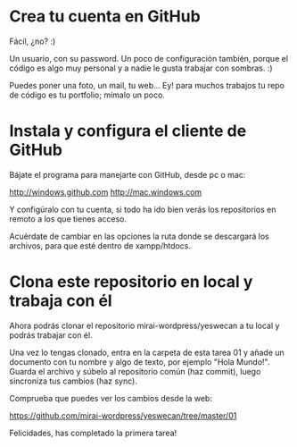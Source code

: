
Crea tu cuenta en GitHub
========================

Fácil, ¿no? :)

Un usuario, con su password. Un poco de configuración también, porque el código
es algo muy personal y a nadie le gusta trabajar con sombras. :)

Puedes poner una foto, un mail, tu web... Ey! para muchos trabajos tu repo de
código es tu portfolio; mímalo un poco.

Instala y configura el cliente de GitHub
========================

Bájate el programa para manejarte con GitHub, desde pc o mac:

http://windows.github.com
http://mac.windows.com

Y configúralo con tu cuenta, si todo ha ido bien verás los repositorios en remoto a los que tienes acceso.

Acuérdate de cambiar en las opciones la ruta donde se descargará los archivos, para que esté dentro de xampp/htdocs.


Clona este repositorio en local y trabaja con él
========================

Ahora podrás clonar el repositorio mirai-wordpress/yeswecan a tu local y podrás trabajar con él.

Una vez lo tengas clonado, entra en la carpeta de esta tarea 01 y añade un documento con tu nombre y algo de texto, por ejemplo "Hola Mundo!". Guarda el archivo y súbelo al repositorio común (haz commit), luego sincroniza tus cambios (haz sync).

Comprueba que puedes ver los cambios desde la web:

https://github.com/mirai-wordpress/yeswecan/tree/master/01

Felicidades, has completado la primera tarea!